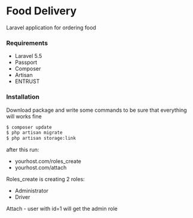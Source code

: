 # Food Delivery

Laravel application for ordering food

### Requirements

- Laravel 5.5
- Passport
- Composer
- Artisan
- ENTRUST

### Installation

Download package and write some commands to be sure that everything will works fine

```sh
$ composer update
$ php artisan migrate
$ php artisan storage:link
```

after this run:
- yourhost.com/roles_create
- yourhost.com/attach

Roles_create is creating 2 roles:
- Administrator
- Driver

Attach - user with id=1 will get the admin role 

